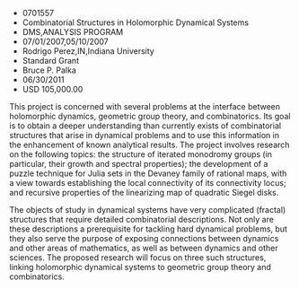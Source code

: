 
* 0701557
* Combinatorial Structures in Holomorphic Dynamical Systems
* DMS,ANALYSIS PROGRAM
* 07/01/2007,05/10/2007
* Rodrigo Perez,IN,Indiana University
* Standard Grant
* Bruce P. Palka
* 06/30/2011
* USD 105,000.00

This project is concerned with several problems at the interface between
holomorphic dynamics, geometric group theory, and combinatorics. Its goal is to
obtain a deeper understanding than currently exists of combinatorial structures
that arise in dynamical problems and to use this information in the enhancement
of known analytical results. The project involves research on the following
topics: the structure of iterated monodromy groups (in particular, their growth
and spectral properties); the development of a puzzle technique for Julia sets
in the Devaney family of rational maps, with a view towards establishing the
local connectivity of its connectivity locus; and recursive properties of the
linearizing map of quadratic Siegel disks.

The objects of study in dynamical systems have very complicated (fractal)
structures that require detailed combinatorial descriptions. Not only are these
descriptions a prerequisite for tackling hard dynamical problems, but they also
serve the purpose of exposing connections between dynamics and other areas of
mathematics, as well as between dynamics and other sciences. The proposed
research will focus on three such structures, linking holomorphic dynamical
systems to geometric group theory and combinatorics.
